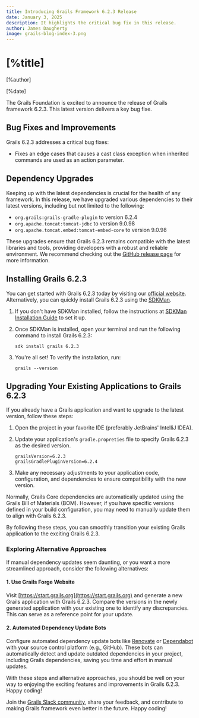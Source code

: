 ```yaml
---
title: Introducing Grails Framework 6.2.3 Release
date: January 3, 2025
description: It highlights the critical bug fix in this release.
author: James Daugherty
image: grails-blog-index-3.png
---
```


# [%title]

[%author]

[%date]

The Grails Foundation is excited to announce the release of Grails framework 6.2.3. This latest version delivers a key bug fixe.

## Bug Fixes and Improvements

Grails 6.2.3 addresses a critical bug fixes:

* Fixes an edge cases that causes a cast class exception when inherited commands are used as an action parameter.


## Dependency Upgrades

Keeping up with the latest dependencies is crucial for the health of any framework. In this release, we have upgraded various dependencies to their latest versions, including but not limited to the following:

* `org.grails:grails-gradle-plugin` to version 6.2.4
* `org.apache.tomcat:tomcat-jdbc` to version 9.0.98
* `org.apache.tomcat.embed:tomcat-embed-core` to version 9.0.98

These upgrades ensure that Grails 6.2.3 remains compatible with the latest libraries and tools, providing developers with a robust and reliable environment. We recommend checking out the [GitHub release page](https://github.com/grails/grails-core/releases/tag/v6.2.3) for more information.

## Installing Grails 6.2.3

You can get started with Grails 6.2.3 today by visiting our [official website](https://start.grails.org/). Alternatively, you can quickly install Grails 6.2.3 using the [SDKMan](https://sdkman.io/).

1. If you don't have SDKMan installed, follow the instructions at [SDKMan Installation Guide](https://sdkman.io/install/) to set it up.

2. Once SDKMan is installed, open your terminal and run the following command to install Grails 6.2.3:

    ````shell
    sdk install grails 6.2.3
    ````

3. You're all set! To verify the installation, run:

    ````shell
    grails --version
    ````

## Upgrading Your Existing Applications to Grails 6.2.3

If you already have a Grails application and want to upgrade to the latest version, follow these steps:

1. Open the project in your favorite IDE (preferably JetBrains' IntelliJ IDEA).
2. Update your application's `gradle.propreties` file to specify Grails 6.2.3 as the desired version.

    ````properties
    grailsVersion=6.2.3
    grailsGradlePluginVersion=6.2.4
    ````

3. Make any necessary adjustments to your application code, configuration, and dependencies to ensure compatibility with the new version.

Normally, Grails Core dependencies are automatically updated using the Grails Bill of Materials (BOM). However, if you have specific versions defined in your build configuration, you may need to manually update them to align with Grails 6.2.3.

By following these steps, you can smoothly transition your existing Grails application to the exciting Grails 6.2.3.

### Exploring Alternative Approaches

If manual dependency updates seem daunting, or you want a more streamlined approach, consider the following alternatives:

#### 1. Use Grails Forge Website

Visit [https://start.grails.org](https://start.grails.org) and generate a new Grails application with Grails 6.2.3. Compare the versions in the newly generated application with your existing one to identify any discrepancies. This can serve as a reference point for your update.

#### 2. Automated Dependency Update Bots

Configure automated dependency update bots like [Renovate](https://docs.renovatebot.com/) or [Dependabot](https://dependabot.com/) with your source control platform (e.g., GitHub). These bots can automatically detect and update outdated dependencies in your project, including Grails dependencies, saving you time and effort in manual updates.

With these steps and alternative approaches, you should be well on your way to enjoying the exciting features and improvements in Grails 6.2.3. Happy coding!

Join the [Grails Slack community](https://grails.slack.com), share your feedback, and contribute to making Grails framework even better in the future. Happy coding!
